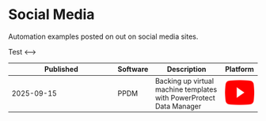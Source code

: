 # Social Media
Automation examples posted on out on social media sites.
<!-->
    Test
<-->
   <table style="width:100%; table-layout: fixed;">
      <thead>
        <tr>
          <th>Published</th>
          <th>Software</th>
          <th>Description</th>
          <th>Platform</th>
        </tr>
      </thead>
      <tbody>
        <tr>
          <td width="200">2025-09-15</td>
          <td>PPDM</td>
          <td>Backing up virtual machine templates with PowerProtect Data Manager</td>
          <td>
            <a href="http://www.youtube.com/watch?feature=player_embedded&v=YOUTUBE_VIDEO_ID_HERE" target="_blank"><img src="/assets/YouTube_icon.png" alt="YouTube" height="50"/></a> 
          </td>
        </tr>
      </tbody>
    </table>
